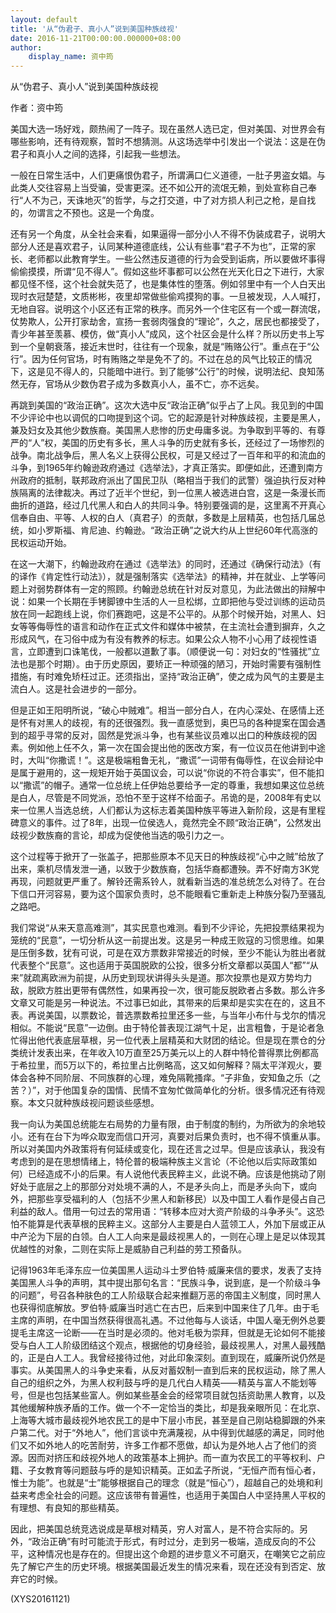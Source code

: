 ```yaml
---
layout: default
title: '从“伪君子、真小人”说到美国种族歧视'
date: 2016-11-21T00:00:00.000000+08:00
author:
    display_name: 资中筠
---
```


从“伪君子、真小人”说到美国种族歧视

作者：资中筠

美国大选一场好戏，颇热闹了一阵子。现在虽然人选已定，但对美国、对世界会有哪些影响，还有待观察，暂时不想猜测。从这场选举中引发出一个说法：这是在伪君子和真小人之间的选择，引起我一些想法。

一般在日常生活中，人们更痛恨伪君子，所谓满口仁义道德，一肚子男盗女娼。与此类人交往容易上当受骗，受害更深。还不如公开的流氓无赖，到处宣称自己奉行“人不为己，天诛地灭”的哲学，与之打交道，中了对方损人利己之枪，是自找的，勿谓言之不预也。这是一个角度。

还有另一个角度，从全社会来看，如果逼得一部分小人不得不伪装成君子，说明大部分人还是喜欢君子，认同某种道德底线，公认有些事“君子不为也”，正常的家长、老师都以此教育学生。一些公然违反道德的行为会受到诟病，所以要做坏事得偷偷摸摸，所谓“见不得人”。假如这些坏事都可以公然在光天化日之下进行，大家都见怪不怪，这个社会就失范了，也是集体性的堕落。例如邻里中有一个人白天出现时衣冠楚楚，文质彬彬，夜里却常做些偷鸡摸狗的事。一旦被发现，人人喊打，无地自容。说明这个小区还有正常的秩序。而另外一个住宅区有一个或一群流氓，仗势欺人，公开打家劫舍，宣扬一套弱肉强食的“理论”，久之，居民也都接受了，青少年甚至羡慕、模仿，做“真小人”成风，这个社区会是什么样？所以历史书上写到一个皇朝衰落，接近末世时，往往有一个现象，就是“贿赂公行”。重点在于“公行”。因为任何官场，时有贿赂之举是免不了的。不过在总的风气比较正的情况下，这是见不得人的，只能暗中进行。到了能够“公行”的时候，说明法纪、良知荡然无存，官场从少数伪君子成为多数真小人，虽不亡，亦不远矣。

再跳到美国的“政治正确”。这次大选中反“政治正确”似乎占了上风。我见到的中国不少评论中也以调侃的口吻提到这个词。它的起源是针对种族歧视，主要是黑人，兼及妇女及其他少数族裔。美国黑人悲惨的历史毋庸多说。为争取到平等的、有尊严的“人”权，美国的历史有多长，黑人斗争的历史就有多长，还经过了一场惨烈的战争。南北战争后，黑人名义上获得公民权，可是又经过了一百年和平的和流血的斗争，到1965年约翰逊政府通过《选举法》，才真正落实。即便如此，还遭到南方州政府的抵制，联邦政府派出了国民卫队（略相当于我们的武警）强迫执行反对种族隔离的法律裁决。再过了近半个世纪，到一位黑人被选进白宫，这是一条漫长而曲折的道路，经过几代黑人和白人的共同斗争。特别要强调的是，这里离不开真心信奉自由、平等、人权的白人（真君子）的贡献，多数是上层精英，也包括几届总统，如小罗斯福、肯尼迪、约翰逊。“政治正确”之说大约从上世纪60年代高涨的民权运动开始。

在这一大潮下，约翰逊政府在通过《选举法》的同时，还通过《确保行动法》（有的译作《肯定性行动法》），就是强制落实《选举法》的精神，并在就业、上学等问题上对弱势群体有一定的照顾。约翰逊总统在针对反对意见，为此法做出的辩解中说：如果一个长期在手铐脚镣中生活的人一旦松绑，立即把他与受过训练的运动员放在同一起跑线上说，你们赛跑吧，这是不公平的。从那个时候开始，对黑人、妇女等等侮辱性的语言和动作在正式文件和媒体中被禁，在主流社会遭到摒弃，久之形成风气，在习俗中成为有没有教养的标志。如果公众人物不小心用了歧视性语言，立即遭到口诛笔伐，一般都以道歉了事。（顺便说一句：对妇女的“性骚扰”立法也是那个时期）。由于历史原因，要矫正一种顽强的陋习，开始时需要有强制性措施，有时难免矫枉过正。还须指出，坚持“政治正确”，使之成为风气的主要是主流白人。这是社会进步的一部分。

但是正如王阳明所说，“破心中贼难”。相当一部分白人，在内心深处、在感情上还是怀有对黑人的歧视，有的还很强烈。我一直感觉到，奥巴马的各种提案在国会遇到的超乎寻常的反对，固然是党派斗争，也有某些议员难以出口的种族歧视的因素。例如他上任不久，第一次在国会提出他的医改方案，有一位议员在他讲到中途时，大叫“你撒谎！”。这是极端粗鲁无礼，“撒谎”一词带有侮辱性，在议会辩论中是属于避用的，这一规矩开始于英国议会，可以说“你说的不符合事实”，但不能扣以“撒谎”的帽子。通常一位总统上任伊始总要给予一定的尊重，我想如果这位总统是白人，尽管是不同党派，恐怕不至于这样不给面子。吊诡的是，2008年有史以来一位黑人当选总统，人们都认为这标志着美国种族平等进入新阶段，这是有里程碑意义的事件。过了8年，出现一位侯选人，竟然完全不顾“政治正确”，公然发出歧视少数族裔的言论，却成为促使他当选的吸引力之一。

这个过程等于掀开了一张盖子，把那些原本不见天日的种族歧视“心中之贼”给放了出来，乘机尽情发泄一通，以致于少数族裔，包括华裔都遭殃。弄不好南方3K党再现，问题就更严重了。解铃还需系铃人，就看新当选的准总统怎么对待了。在台下信口开河容易，要为这个国家负责时，总不能眼看它重新走上种族分裂乃至骚乱之路吧。

我们常说“从来天意高难测”，其实民意也难测。看到不少评论，先把投票结果视为笼统的“民意”，一切分析从这一前提出发。这是另一种成王败寇的习惯思维。如果是压倒多数，犹有可说，可是在双方票数非常接近的时候，至少不能认为胜出者就代表整个“民意”。这也适用于英国脱欧的公投，很多分析文章都以英国人“都”“从来”就疏离欧洲为前提，从历史到现状讲得头头是道。那次投票也是双方势均力敌，脱欧方胜出更带有偶然性，如果再投一次，很可能反脱欧者占多数。那么许多文章又可能是另一种说法。不过事已如此，其带来的后果却是实实在在的，这且不表。再说美国，以票数论，普选票数希拉里还多一些，与当年小布什与戈尔的情况相似。不能说“民意”一边倒。由于特伦普表现江湖气十足，出言粗鲁，于是论者急忙得出他代表底层草根，另一位代表上层精英和大财团的结论。但是现在票仓的分类统计发表出来，在年收入10万直至25万美元以上的人群中特伦普得票比例都高于希拉里，而5万以下的，希拉里占比例略高，这又如何解释？隔太平洋观火，要体会各种不同阶层、不同族群的心理，难免隔靴搔痒。“子非鱼，安知鱼之乐（之苦？）”，对于他国复杂的国情、民情不宜匆忙做简单化的分析。很多情况还有待观察。本文只就种族歧视问题谈些感想。

我一向认为美国总统能左右局势的力量有限，由于制度的制约，为所欲为的余地较小。还有在台下为哗众取宠而信口开河，真要对后果负责时，也不得不慎重从事。所以对美国内外政策将有何延续或变化，现在还言之过早。但是应该承认，我没有考虑到的是在思想情绪上，特伦普的极端种族主义言论（不论他以后实际政策如何）已经造成不小的后果。有人说他代表民粹主义，此说不确。应该是他挑动了刚好处于底层之上的那部分对处境不满的人，不是矛头向上，而是矛头向下，或向外，把那些享受福利的人（包括不少黑人和新移民）以及中国工人看作是侵占自己利益的敌人。借用一句过去的常用语：“转移本应对大资产阶级的斗争矛头”。这恐怕不能算是代表草根的民粹主义。这部分人主要是白人蓝领工人，外加下层或正从中产沦为下层的白领。白人工人向来是最歧视黑人的，一则在心理上是足以体现其优越性的对象，二则在实际上是威胁自己利益的劳工预备队。

记得1963年毛泽东应一位美国黑人运动斗士罗伯特·威廉来信的要求，发表了支持美国黑人斗争的声明，其中提出那句名言：“民族斗争，说到底，是一个阶级斗争的问题”，号召各种肤色的工人阶级联合起来推翻万恶的帝国主义制度，同时黑人也获得彻底解放。罗伯特·威廉当时逃亡在古巴，后来到中国来住了几年。由于毛主席的声明，在中国当然获得很高礼遇。不过他每与人谈话，中国人毫无例外总要提毛主席这一论断——在当时是必须的。他对毛极为崇拜，但就是无论如何不能接受与白人工人阶级团结这个观点，根据他的切身经验，最歧视黑人，对黑人最残酷的，正是白人工人。我曾经接待过他，对此印象深刻。直到现在，威廉所说仍然是事实。从美国黑人的斗争史来看，从反对蓄奴制一直到后来的民权运动，除了黑人自己的组织之外，为黑人权利鼓与呼的是几代白人精英——精英与富人不能划等号，但是也包括某些富人。例如某些基金会的经常项目就包括资助黑人教育，以及其他缓解种族矛盾的工作。做一个不一定恰当的类比，却是我亲眼所见：在北京、上海等大城市最歧视外地农民工的是中下层小市民，甚至是自己刚站稳脚跟的外来户第二代。对于“外地人”，他们言谈中充满蔑视，从中得到优越感的满足，同时他们又不如外地人的吃苦耐劳，许多工作都不愿做，却认为是外地人占了他们的资源。因而对挤压和歧视外地人的政策基本上拥护。而一直为农民工的平等权利、户籍、子女教育等问题鼓与呼的是知识精英。正如孟子所说，“无恒产而有恒心者，惟士为能”。也就是“士”能够根据自己的理念（就是“恒心”），超越自己的处境和利益来考虑全社会的问题。这应该带有普遍性，也适用于美国白人中坚持黑人平权的有理想、有良知的那些精英。

因此，把美国总统竞选说成是草根对精英，穷人对富人，是不符合实际的。另外，“政治正确”有时可能流于形式，有时过分，走到另一极端，造成反向的不公平，这种情况也是存在的。但提出这个命题的进步意义不可磨灭，在嘲笑它之前应先了解它产生的历史环境。根据美国最近发生的情况来看，现在还没有到否定、放弃它的时候。

(XYS20161121)

